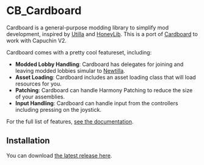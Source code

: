 # CB_Cardboard
Cardboard is a general-purpose modding library to simplify mod development, inspired by [Utilla](https://github.com/legoandmars/Utilla) and [HoneyLib](https://github.com/BzzzThe18th/HoneyLib).
This is a port of [Cardboard](https://github.com/sirkingbinx/cardboard) to work with Capuchin V2.

Cardboard comes with a pretty cool featureset, including:
- **Modded Lobby Handling**: Cardboard has delegates for joining and leaving modded lobbies simular to [Newtilla](https://github.com/Loafiat/Newtilla).
- **Asset Loading**: Cardboard includes an asset loading class that will load resources for you.
- **Patching**: Cardboard can handle Harmony Patching to reduce the size of your assemblies.
- **Input Handling**: Cardboard can handle input from the controllers including pressing on the joystick.

For the full list of features, [see the documentation](https://github.com/CapuchinModding/CB_Cardboard/blob/master/DOCS.md).

## Installation
You can download [the latest release here](https://github.com/CapuchinModding/CB_Cardboard/releases/latest).
